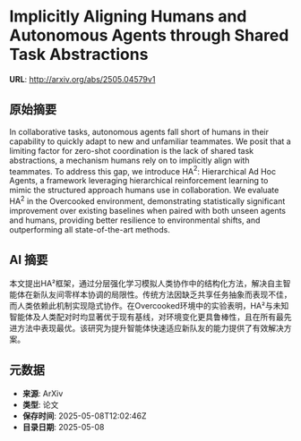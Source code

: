 # Implicitly Aligning Humans and Autonomous Agents through Shared Task Abstractions

**URL**: http://arxiv.org/abs/2505.04579v1

## 原始摘要

In collaborative tasks, autonomous agents fall short of humans in their
capability to quickly adapt to new and unfamiliar teammates. We posit that a
limiting factor for zero-shot coordination is the lack of shared task
abstractions, a mechanism humans rely on to implicitly align with teammates. To
address this gap, we introduce HA$^2$: Hierarchical Ad Hoc Agents, a framework
leveraging hierarchical reinforcement learning to mimic the structured approach
humans use in collaboration. We evaluate HA$^2$ in the Overcooked environment,
demonstrating statistically significant improvement over existing baselines
when paired with both unseen agents and humans, providing better resilience to
environmental shifts, and outperforming all state-of-the-art methods.


## AI 摘要

本文提出HA²框架，通过分层强化学习模拟人类协作中的结构化方法，解决自主智能体在新队友间零样本协调的局限性。传统方法因缺乏共享任务抽象而表现不佳，而人类依赖此机制实现隐式协作。在Overcooked环境中的实验表明，HA²与未知智能体及人类配对时均显著优于现有基线，对环境变化更具鲁棒性，且在所有最先进方法中表现最优。该研究为提升智能体快速适应新队友的能力提供了有效解决方案。

## 元数据

- **来源**: ArXiv
- **类型**: 论文
- **保存时间**: 2025-05-08T12:02:46Z
- **目录日期**: 2025-05-08
